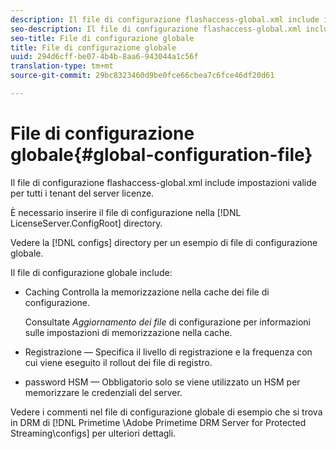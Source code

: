 ```yaml
---
description: Il file di configurazione flashaccess-global.xml include impostazioni valide per tutti i tenant del server licenze.
seo-description: Il file di configurazione flashaccess-global.xml include impostazioni valide per tutti i tenant del server licenze.
seo-title: File di configurazione globale
title: File di configurazione globale
uuid: 294d6cff-be07-4b4b-8aa6-943044a1c56f
translation-type: tm+mt
source-git-commit: 29bc8323460d9be0fce66cbea7c6fce46df20d61

---
```



# File di configurazione globale{#global-configuration-file}

Il file di configurazione flashaccess-global.xml include impostazioni valide per tutti i tenant del server licenze.

È necessario inserire il file di configurazione nella [!DNL LicenseServer.ConfigRoot] directory.

Vedere la [!DNL configs] directory per un esempio di file di configurazione globale.

Il file di configurazione globale include:

* Caching Controlla la memorizzazione nella cache dei file di configurazione.

   Consultate *Aggiornamento dei file* di configurazione per informazioni sulle impostazioni di memorizzazione nella cache.
* Registrazione — Specifica il livello di registrazione e la frequenza con cui viene eseguito il rollout dei file di registro.
* password HSM — Obbligatorio solo se viene utilizzato un HSM per memorizzare le credenziali del server.

Vedere i commenti nel file di configurazione globale di esempio che si trova in DRM di [!DNL Primetime <DVD>\Adobe Primetime DRM Server for Protected Streaming\configs] per ulteriori dettagli.
